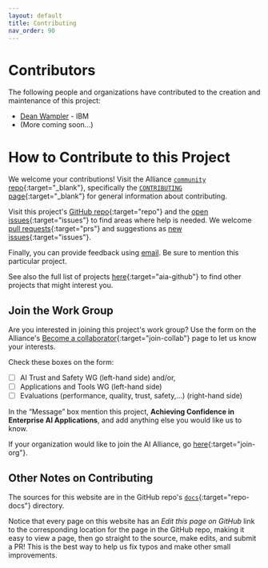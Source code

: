 ```yaml
---
layout: default
title: Contributing
nav_order: 90
---
```


# Contributors

The following people and organizations have contributed to the creation and maintenance of this project:

* [Dean Wampler](mailto:dwampler@thealliance.ai) - IBM
* (More coming soon...)

<a name="join-us"></a>
# How to Contribute to this Project

We welcome your contributions! Visit the Alliance [`community` repo](https://github.com/The-AI-Alliance/community/){:target="_blank"}, specifically the [`CONTRIBUTING` page](https://github.com/The-AI-Alliance/community/blob/main/CONTRIBUTING.md){:target="_blank"} for general information about contributing. 

Visit this project's [GitHub repo](https://github.com/The-AI-Alliance/ai-application-testing/){:target="repo"} and the [open issues](https://github.com/The-AI-Alliance/ai-application-testing/issues){:target="issues"} to find areas where help is needed. We welcome [pull requests](https://github.com/The-AI-Alliance/ai-application-testing/pulls){:target="prs"} and suggestions as [new issues](https://github.com/The-AI-Alliance/ai-application-testing/issues){:target="issues"}.

Finally, you can provide feedback using [email](mailto:contact@thealliance.ai). Be sure to mention this particular project.

See also the full list of projects [here](https://the-ai-alliance.github.io/){:target="aia-github"} to find other projects that might interest you.

## Join the Work Group

Are you interested in joining this project's work group? Use the form on the Alliance's [Become a collaborator](https://thealliance.ai/become-a-collaborator){:target="join-collab"} page to let us know your interests. 

Check these boxes on the form:

- [ ] AI Trust and Safety WG (left-hand side) and/or,
- [ ] Applications and Tools WG (left-hand side)
- [ ] Evaluations (performance, quality, trust, safety,...) (right-hand side)

In the &ldquo;Message&rdquo; box mention this project, **Achieving Confidence in Enterprise AI Applications**, and add anything else you would like us to know.

If your organization would like to join the AI Alliance, go [here](https://thealliance.ai/membership){:target="join-org"}.

## Other Notes on Contributing

The sources for this website are in the GitHub repo's [`docs`](https://github.com/The-AI-Alliance/ai-application-testing/tree/main/docs){:target="repo-docs"} directory. 

Notice that every page on this website has an _Edit this page on GitHub_ link to the corresponding location for the page in the GitHub repo, making it easy to view a page, then go straight to the source, make edits, and submit a PR! This is the best way to help us fix typos and make other small improvements.
